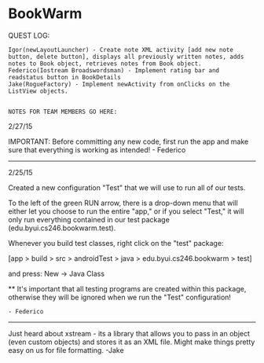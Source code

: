 # BookWarm

QUEST LOG:
~~~~~~~~~~
Igor(newLayoutLauncher) - Create note XML activity [add new note button, delete button], displays all previously written notes, adds notes to Book object, retrieves notes from Book object.
Federico(Iostream Broadswordsman) - Implement rating bar and readstatus button in BookDetails
Jake(RogueFactory) - Implement newActivity from onClicks on the ListView objects.


NOTES FOR TEAM MEMBERS GO HERE:
~~~~~~~~~~~~~~~~~~~~~~~~~~~~~~~
2/27/15

IMPORTANT: Before committing any new code, first run the app and make sure
that everything is working as intended!
    - Federico

---------------------------------------------------------------------------------------------------
2/25/15

Created a new configuration "Test" that we will use to run all of our tests.

To the left of the green RUN arrow, there is a drop-down menu that will either 
let you choose to run the entire "app," or if you select "Test," it will only 
run everything contained in our test package (edu.byui.cs246.bookwarm.test).

Whenever you build test classes, right click on the "test" package:

[app > build > src > androidTest > java > edu.byui.cs246.bookwarm > test]

and press: New -> Java Class


** It's important that all testing programs are created within this package, 
otherwise they will be ignored when we run the "Test" configuration!

    - Federico
---------------------------------------------------------------------------------------------------

Just heard about xstream - its a library that allows you to pass in an object (even custom objects) and stores it as an XML file. Might make things pretty easy on us for file formatting.
-Jake
